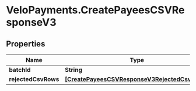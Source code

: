 # VeloPayments.CreatePayeesCSVResponseV3

## Properties

Name | Type | Description | Notes
------------ | ------------- | ------------- | -------------
**batchId** | **String** |  | [optional] 
**rejectedCsvRows** | [**[CreatePayeesCSVResponseV3RejectedCsvRows]**](CreatePayeesCSVResponseV3RejectedCsvRows.md) |  | [optional] 


